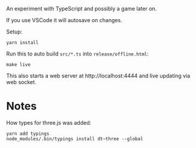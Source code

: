 An experiment with TypeScript and possibly a game later on.

If you use VSCode it will autosave on changes.

Setup:

    yarn install

Run this to auto build `src/*.ts` into `release/offline.html`:

    make live

This also starts a web server at http://localhost:4444 and live updating via web socket.

# Notes

How types for three.js was added:

    yarn add typings
    node_modules/.bin/typings install dt~three --global